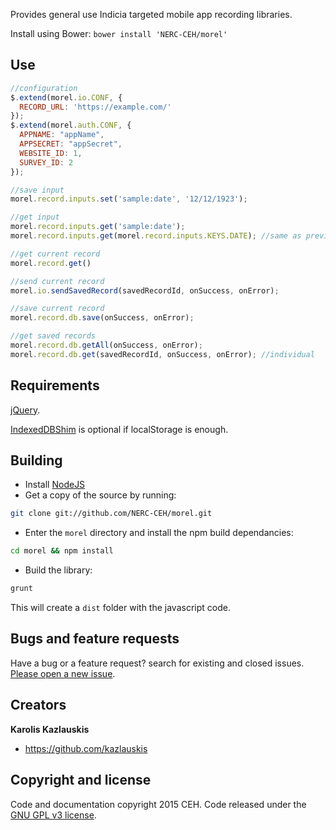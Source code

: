 Provides general use Indicia targeted mobile app recording libraries.

Install using Bower: `bower install 'NERC-CEH/morel'`

## Use

```javascript
//configuration
$.extend(morel.io.CONF, {
  RECORD_URL: 'https://example.com/'
});
$.extend(morel.auth.CONF, {
  APPNAME: "appName",
  APPSECRET: "appSecret",
  WEBSITE_ID: 1,
  SURVEY_ID: 2
});

//save input
morel.record.inputs.set('sample:date', '12/12/1923');

//get input
morel.record.inputs.get('sample:date');
morel.record.inputs.get(morel.record.inputs.KEYS.DATE); //same as previous

//get current record
morel.record.get()

//send current record
morel.io.sendSavedRecord(savedRecordId, onSuccess, onError);

//save current record
morel.record.db.save(onSuccess, onError);

//get saved records
morel.record.db.getAll(onSuccess, onError);
morel.record.db.get(savedRecordId, onSuccess, onError); //individual

```

## Requirements

[jQuery](https://jquery.com/).

[IndexedDBShim](http://nparashuram.com/IndexedDBShim/) is optional if localStorage is enough.

## Building

- Install [NodeJS](http://nodejs.org/)
- Get a copy of the source by running:

```bash
git clone git://github.com/NERC-CEH/morel.git
```

- Enter the `morel` directory and install the npm build dependancies:

```bash
cd morel && npm install
```

- Build the library: 

```bash
grunt
```

This will create a `dist` folder with the javascript code.


## Bugs and feature requests

Have a bug or a feature request? search for existing and closed issues. [Please open a new issue](https://github.com/NERC-CEH/morel/issues).


## Creators

**Karolis Kazlauskis**

- <https://github.com/kazlauskis>



## Copyright and license

Code and documentation copyright 2015 CEH. Code released under the [GNU GPL v3 license](LICENSE).

